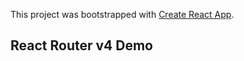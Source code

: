 This project was bootstrapped with [Create React App](https://github.com/facebookincubator/create-react-app).

## React Router v4 Demo